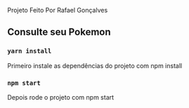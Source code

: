 Projeto Feito Por Rafael Gonçalves

## Consulte seu Pokemon

### `yarn install`
Primeiro instale as dependências do projeto com npm install


### `npm start`
Depois rode o projeto com npm start

